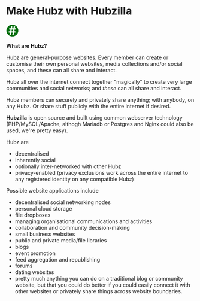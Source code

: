 
Make Hubz with Hubzilla
=======================

![Hubzilla](images/ghash-32.png)

**What are Hubz?**

Hubz are general-purpose websites. Every member can create or customise their own personal websites, media collections and/or social spaces, and these can all share and interact.

Hubz all over the internet connect together "magically" to create very large communities and social networks; and *these* can all share and interact. 

Hubz members can securely and privately share anything; with anybody, on any Hubz. Or share stuff publicly with the entire internet if desired. 


**Hubzilla** is open source and built using common webserver technology (PHP/MySQL/Apache, althogh Mariadb or Postgres and Nginx could also be used, we're pretty easy).  

Hubz are

* decentralised
* inherently social
* optionally inter-networked with other Hubz
* privacy-enabled (privacy exclusions work across the entire internet to any registered identity on any compatible Hubz)

Possible website applications include

* decentralised social networking nodes
* personal cloud storage
* file dropboxes
* managing organisational communications and activities
* collaboration and community decision-making
* small business websites
* public and private media/file libraries
* blogs
* event promotion
* feed aggregation and republishing
* forums
* dating websites
* pretty much anything you can do on a traditional blog or community website, but that you could do better if you could easily connect it with other websites or privately share things across website boundaries. 
